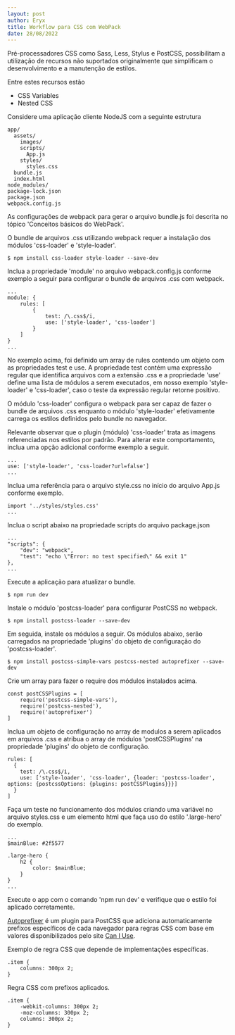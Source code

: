 ```yaml
---
layout: post
author: Eryx
title: Workflow para CSS com WebPack
date: 28/08/2022
---
```


Pré-processadores CSS como Sass, Less, Stylus e PostCSS, possibilitam a utilização de recursos não suportados originalmente que simplificam o desenvolvimento e a manutenção de estilos. 

Entre estes recursos estão

* CSS Variables
* Nested CSS

Considere uma aplicação cliente NodeJS com a seguinte estrutura

    app/
      assets/
        images/
        scripts/
          App.js
        styles/
          styles.css
      bundle.js
      index.html
    node_modules/
    package-lock.json
    package.json
    webpack.config.js

As configurações de webpack para gerar o arquivo bundle.js foi descrita no tópico 'Conceitos básicos do WebPack'.

O bundle de arquivos .css utilizando webpack requer a instalação dos módulos 'css-loader' e 'style-loader'.

    $ npm install css-loader style-loader --save-dev

Inclua a propriedade 'module' no arquivo webpack.config.js conforme exemplo a seguir para configurar o bundle de arquivos .css com webpack. 

    ...
    module: {
        rules: [
            {
                test: /\.css$/i,
                use: ['style-loader', 'css-loader']
            }
        ]
    }
    ...

No exemplo acima, foi definido um array de rules contendo um objeto com as propriedades test e use. A propriedade test contém uma expressão regular que identifica arquivos com a extensão .css e a propriedade 'use' define uma lista de módulos a serem executados, em nosso exemplo 'style-loader' e 'css-loader',  caso o teste da expressão regular retorne positivo.

O módulo 'css-loader' configura o webpack para ser capaz de fazer o bundle de arquivos .css enquanto o módulo 'style-loader' efetivamente carrega os estilos definidos pelo bundle no navegador.

Relevante observar que o plugin (módulo) 'css-loader' trata as imagens referenciadas nos estilos por padrão. Para alterar este comportamento, inclua uma opção adicional conforme exemplo a seguir.

    ...
    use: ['style-loader', 'css-loader?url=false']
    ...

Inclua uma referência para o arquivo style.css no início do arquivo App.js conforme exemplo.

    import '../styles/styles.css'
    ...

Inclua o script abaixo na propriedade scripts do arquivo package.json

    ...
    "scripts": {
        "dev": "webpack",
        "test": "echo \"Error: no test specified\" && exit 1"
    },
    ...

Execute a aplicação para atualizar o bundle.

    $ npm run dev

Instale o módulo 'postcss-loader' para configurar PostCSS no webpack.

    $ npm install postcss-loader --save-dev

Em seguida, instale os módulos a seguir. Os módulos abaixo, serão carregados na propriedade 'plugins' do objeto de configuração do 'postcss-loader'.

    $ npm install postcss-simple-vars postcss-nested autoprefixer --save-dev

Crie um array para fazer o require dos módulos instalados acima.

    const postCSSPlugins = [
        require('postcss-simple-vars'),
        require('postcss-nested'),
        require('autoprefixer')
    ]

Inclua um objeto de configuração no array de modulos a serem aplicados em arquivos .css e atribua o array de módulos 'postCSSPlugins' na propriedade 'plugins' do objeto de configuração.

    rules: [
      {
        test: /\.css$/i,
        use: ['style-loader', 'css-loader', {loader: 'postcss-loader', options: {postcssOptions: {plugins: postCSSPlugins}}}]
      }
    ]

Faça um teste no funcionamento dos módulos criando uma variável no arquivo styles.css e um elemento html que faça uso do estilo '.large-hero' do exemplo.

    ...
    $mainBlue: #2f5577
    
    .large-hero {
        h2 {
            color: $mainBlue;
        }
    }
    ...

Execute o app com o comando 'npm run dev' e verifique que o estilo foi aplicado corretamente.

[Autoprefixer](https://www.npmjs.com/package/autoprefixer) é um plugin para PostCSS que adiciona automaticamente prefixos específicos de cada navegador para regras CSS com base em valores disponibilizados pelo site [Can I Use](https://caniuse.com/).

Exemplo de regra CSS que depende de implementações específicas.

    .item {
        columns: 300px 2;
    }

Regra CSS com prefixos aplicados.

    .item {
        -webkit-columns: 300px 2;
        -moz-columns: 300px 2;
        columns: 300px 2;
    }

